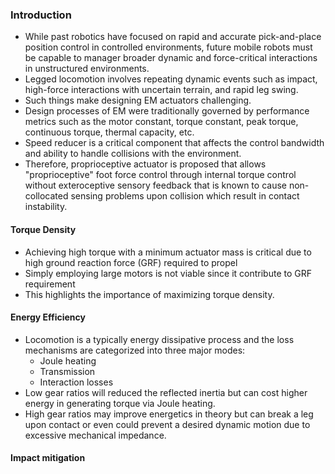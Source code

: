 ### Introduction
- While past robotics have focused on rapid and accurate pick-and-place position control in controlled environments, future mobile robots must be capable to manager broader dynamic and force-critical interactions in unstructured environments. 
- Legged locomotion involves repeating dynamic events such as impact, high-force interactions with uncertain terrain, and rapid leg swing. 
- Such things make designing EM actuators challenging. 
- Design processes of EM were traditionally governed by performance metrics such as the motor constant, torque constant, peak torque, continuous torque, thermal capacity, etc.
- Speed reducer is a critical component that affects the control bandwidth and ability to handle collisions with the environment. 
- Therefore, proprioceptive actuator is proposed that allows  "proprioceptive" foot force control through internal torque control without exteroceptive sensory feedback that is known to cause non-collocated sensing problems upon collision which result in contact instability.

#### Torque Density
- Achieving high torque with a minimum actuator mass is critical due to high ground reaction force (GRF) required to propel
- Simply employing large motors is not viable since it contribute to GRF requirement
- This highlights the importance of maximizing torque density.

#### Energy Efficiency
- Locomotion is a typically energy dissipative process and the loss mechanisms are categorized into three major modes:
	- Joule heating
	- Transmission
	- Interaction losses
- Low gear ratios will reduced the reflected inertia but can cost higher energy in generating torque via Joule heating. 
- High gear ratios may improve energetics in theory but can break a leg upon contact or even could prevent a desired dynamic motion due to excessive mechanical impedance. 

#### Impact mitigation